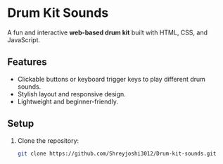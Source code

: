 # Drum Kit Sounds

A fun and interactive **web-based drum kit** built with HTML, CSS, and JavaScript.

## Features
- Clickable buttons or keyboard trigger keys to play different drum sounds.
- Stylish layout and responsive design.
- Lightweight and beginner-friendly.

## Setup
1. Clone the repository:
   ```bash
   git clone https://github.com/Shreyjoshi3012/Drum-kit-sounds.git
